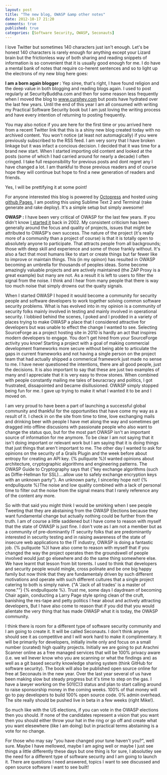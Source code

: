 ```yaml
---
layout: post
title: "The new blog, OWASP &amp other notes"
date: 2012-10-17 21:20
comments: true
published: true
categories: [Software Security, OWASP, Seconauts]
---
```

I love Twitter but sometimes 140 characters just isn't enough. Let's be honest 140 characters is rarely enough for anything except your Lizard brain but the frictionless way of both sharing and reading snippets of information is so convenient that it is usually good enough for me. I do have a mental bank of notes that require co-herent sentences and so to light up the electrons of my new blog here goes:<!--more-->

<strong>I am a born again blogger :</strong> Yep siree, that's right, I have found religion and the deep value in both blogging and reading blogs again. I used to post regularly at SecurityBuddha.com and then for some reason less frequently when I moved the blog to www.curphey.com but posts have hydrated over the last few years. Until the end of this year I am all consumed with writing my Practical Software Security book but I am just loving the writing process and have every intention of returning to posting frequently.

You may also notice if you are here for the first time or you arrived here from a recent Twitter link that this is a shiny new blog created today with no archived content. You won't notice (at least not automagically) if you were previously subscribed to the RSS feed. I am very sorry that I have broken linkage but it was infact a concious decision. I decided that it was time for a brand new start. When I started importing old content and looked at the posts (some of which I had carried around for nearly a decade) I often cringed. I take full responsibility for previous posts and dont regret any I have changed a lot. I am thankful to those previous readers and of course hope they will continue but hope to find a new generation of readers and friends.

Yes, I will be prettifying it at some point!

For anyone interested this blog is powered by <a href="http://www.octopress.org">Octopress</a> and hosted using <a href="http://pages.github.com/">github Pages.</a> I am posting this using Sublime Text 2 and Terminal (rake generate and rake deploy). It's a simple setup but simply awesome!

<strong>OWASP :</strong> I have been very critical of OWASP for the last few years. If you didn't know <a href="https://www.owasp.org/index.php/History_of_OWASP">I started it</a> back in 2002</a>. My consistent criticism has been generally around the focus and quality of projects, issues that might be attributed to OWASP's own success. The nature of the project (it's really more of a community than a project of course) is that it is totally open to absolutely anyone to participate. That attracts people from all backgrounds; those with deep skill and experience and some of those frankly without. It's also a fact that most humans like to start or create things but far fewer like to improve or maintain things. This (in my opinon) has resulted in OWASP becoming an umbrella for thousands of peoples ideas. Some become amazingly valuable projects and are actively maintained (the ZAP Proxy is a great example) but many are not. As a result it is left to users to filter the signal from the noise. I think and I hear from many people that there is way too much noise that simply drowns out the quaity signals.

When I started OWASP I hoped it would become a community for security people and software developers to work together solving common software security problems. What is has evolved into in my opinion is a community of security folks mainly involved in testing and mainly involved in operational security. I lobbied behind the scenes, I poked and I prodded in a variety of places trying to make OWASP a place that I considered attractive for developers but was unable to effect the change I wanted to see. Selecting SourceForge as a project hosting site in 2010 is hardly an act that inspires modern developers to engage. You don't get hired from your SourceForge activity you know! Starting a project with a goal of making commercial development frameworks more secure without being able to articulate the gaps in current frameworks and not having a single person on the project team that had actually shipped a commerical framework just made no sense to me. I have never questioned the intentions, there are all good people, just the decisions. It is also important to say that these are just two examples of many and I appreciate that it is very easy to throw stones. When combined with people constantly mailing me tales of beuracracy and politics, I got frustrated, dissapointed and became disillusioned. OWASP simply stopped being fun for me. I gave up trying to make it what I wanted it to be and I moved on.

I am very proud to have been a part of launching a successful global community and thankful for the opportunities that have come my way as a result of it. I check in on the site from time to time, love exchanging mails and drinking beer with people I have met along the way and sometimes get dragged into offline discusions wth passionate people who also want to change the status quo, but for the most part OWASP isn't an important source of information for me anymore. To be clear I am not saying that it isn't doing important or relevant work but I am saying that it is doing things that just things that aren't important to me. The other day I wanted to ask for opinions on the security of a Grails Plugin and the week before about entropy for creating an API key. {% pullquote %}I wanted opinions about architecture, cryptographic algorithms and engineering patterns. The <a href="https://www.owasp.org/index.php/Guide_to_Cryptography#Key_Exchange_Algorithms"></a>OWASP Guide to Cryptography</a> says that {"key exchange algorithms (such as Diffie-Hellman for SSL)....allow use to safely exchange encryption keys with an unknown party"}. An unknown party, I sincerley hope not! {% endpullquote %}The noise and low quality combined with a lack of personal time to filter out the noise from the signal means that I rarely reference any of the content any more.

So with that said you might think I would be smirking when I see people Tweeting that they are abstaining from the OWASP Elections because they want fundamental change but actually nothing could be further from the truth. I am of course a little saddened but I have come to reason with myself that the state of OWASP is just fine. I don't vote as I am not a member but as a community of pre-dominantly IT security folks that are predominantly interested in security testing and in raising awareness of the state of insecure web applications to the IT industry, OWASP is doing a fantastic job. {% pullquote %}I have also come to reason with myself that if you changed the way the project operates then the groundswell of people involved would just go elsewhere and do the same thing somewhere else. We have learnt that lesson from bit torents. I used to think that developers and security people would mingle, cross polinate and be one big happy family but now think that they are fundamentaly driven by such different motivations and operate with such different cultures that a single project catering to both is simply naive. {"A 'Jack of all trades' is a master of none.""} {% endpullquote %}. Trust me, some days I daydream of becoming Chair again, conducting a Larry Page style spring clean of the cruft, banishing the res-tape and petty politics I hear about and actively attracting developers, But I have also come to reason that if you did that you would alientate the very thing that has made OWASP what it is today, the OWASP community.

I think there is room for a different type of software security community and I am going to create it. It will be called Seconauts. I don't think anyone should see it as competitive and I will work hard to make it complimentary. It will be primarily for developers, initially invite only and focus on a small number (curated) high quality projects. Initially we are going to put Arachni Scanner online as a free managed services that will be 100% privacy aware (i.e. we wil lnever know who you are scanning or what the findings are) as well as a git based security knowledge sharing system (think GitHub for software security). The book will also be published open source online for free at Seconauts in the new year. Over the last year several of us have been making slow but steady progress but it's time to step on the gas. I have a lawyer working on the 501(C)3 status and plan to start calling around to raise sponsorship money in the coming weeks. 100% of that money will go to pay developers to build 100% open source code. 0% admin overhead. The site really should be pushed live in beta in a few weeks (right Mike!).

So much like with the US elections, if you can vote in the OWASP elections then you should. If none of the candidates represent a vision that you want then you should either throw your hat in the ring or go off and create what you want elesewhere (like I am doing) but in practical terms abstaining is a vote for no change.

For those who may say "you have changed your tune haven't you?", well sure. Maybe I have mellowed, maybe I am aging well or maybe I just see things a little differently these days but one thing is for sure, I absolutley see the need for a different type of software security and I am going to launch it. There are questions I need answered, topics I want to see discussed and open source software I want to see built!